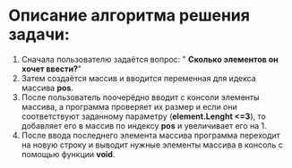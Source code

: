 # **Описание алгоритма решения задачи:**
1. Сначала пользователю задаётся вопрос: " **Сколько элементов он хочет ввести?**" 
2. Затем создаётся массив и вводится переменная для идекса массива **pos**. 
3. После пользователь поочерёдно вводит с консоли элементы массива, а программа проверяет их размер и если они соответствуют заданному параметру (**element.Lenght <=3**), то добавляет его в массив по индексу **pos** и увеличивает его на 1. 
4. После ввода последнего элемента массива программа переходит на новую строку и выводит нужные элементы массива в консоль с помощью функции **void**.